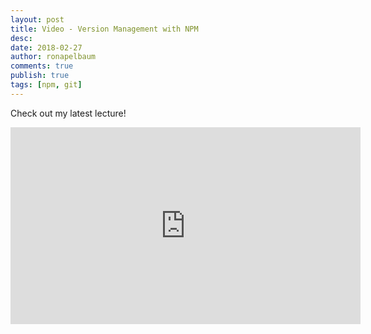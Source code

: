 ```yaml
---
layout: post
title: Video - Version Management with NPM
desc: 
date: 2018-02-27
author: ronapelbaum
comments: true
publish: true
tags: [npm, git]
---
```


Check out my latest lecture!

<iframe width="560" height="315" src="https://www.youtube.com/embed/2OumTIhaAcI?rel=0" frameborder="0" allow="autoplay; encrypted-media" allowfullscreen></iframe>